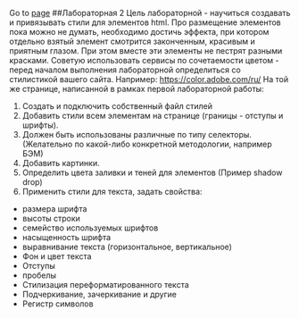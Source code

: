 Go to [page](https://chu412.github.io/Sem3-Web-Lab2/)
##Лабораторная 2
Цель лабораторной - научиться создавать и привязывать стили для элементов html. Про размещение элементов пока можно не думать, необходимо достичь эффекта, при котором отдельно взятый элемент смотрится законченным, красивым и приятным глазом. При этом вместе эти элементы не пестрят разными красками. Советую использовать сервисы по сочетаемости цветом - перед началом выполнения лабораторной определиться со стилистикой вашего сайта.
Например: https://color.adobe.com/ru/
На той же странице, написанной в рамках первой лабораторной работы:
1)	Создать и подключить собственный файл стилей
2)	Добавить стили всем элементам на странице (границы - отступы и шрифты). 
3)	Должен быть использованы различные по типу селекторы. (Желательно по какой-либо конкретной методологии, например БЭМ)
4)	Добавить картинки.
5)	Определить цвета заливки и теней для элементов (Пример shadow drop)
6)	Применить стили для текста, задать свойства:
-	размера шрифта
-	высоты строки
-	семейство используемых шрифтов
-	насыщенность шрифта
-	выравнивание текста (горизонтальное, вертикальное)
-	Фон и цвет текста
-	Отступы
-	пробелы
-	Стилизация  переформатированного текста
-	Подчеркивание, зачеркивание и  другие
-	Регистр символов

